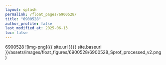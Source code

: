 ```yaml
---
layout: splash
permalink: /float_pages/6900528/
title: "6900528"
author_profile: false
last_modified_at: 2025-06-13
toc: false
---
```

 
6900528
![img-png]({{ site.url }}{{ site.baseurl }}/assets/images/float_figures/6900528/6900528_Sprof_processed_v2.png)